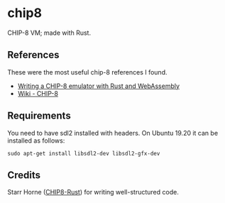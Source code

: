 # chip8
CHIP-8 VM; made with Rust. 

## References

These were the most useful chip-8 references I found. 

* [Writing a CHIP-8 emulator with Rust and WebAssembly](https://blog.scottlogic.com/2017/12/13/chip8-emulator-webassembly-rust.html)
* [Wiki - CHIP-8](https://en.wikipedia.org/wiki/CHIP-8) 

## Requirements

You need to have sdl2 installed with headers. On Ubuntu 19.20 it can be installed as follows:

```
sudo apt-get install libsdl2-dev libsdl2-gfx-dev
```

## Credits

Starr Horne ([CHIP8-Rust](https://github.com/starrhorne/chip8-rust)) for writing well-structured code.
